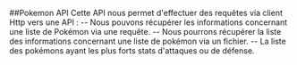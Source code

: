 ##Pokemon API
Cette API nous permet d'effectuer des requêtes via client Http vers une API :
-- Nous pouvons récupérer les informations concernant une liste de Pokémon via une requête.
-- Nous pourrons récupérer la liste des informations concernant une liste de pokémon via un fichier.
-- La liste des pokémons ayant les plus forts stats d'attaques ou de défense.